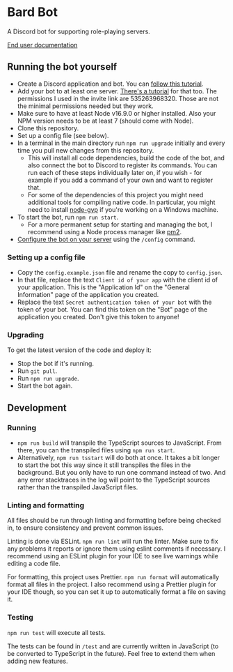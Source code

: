 # Bard Bot

A Discord bot for supporting role-playing servers.

[End user documentation](https://github.com/Shepard/bardbot/wiki)

## Running the bot yourself

- Create a Discord application and bot. You can [follow this tutorial](https://discordjs.guide/preparations/setting-up-a-bot-application.html).
- Add your bot to at least one server. [There's a tutorial](https://discordjs.guide/preparations/adding-your-bot-to-servers.html) for that too. The permissions I used in the invite link are 535263968320. Those are not the minimal permissions needed but they work.
- Make sure to have at least Node v16.9.0 or higher installed. Also your NPM version needs to be at least 7 (should come with Node).
- Clone this repository.
- Set up a config file (see below).
- In a terminal in the main directory run `npm run upgrade` initially and every time you pull new changes from this repository.
  - This will install all code dependencies, build the code of the bot, and also connect the bot to Discord to register its commands. You can run each of these steps individually later on, if you wish - for example if you add a command of your own and want to register that.
  - For some of the dependencies of this project you might need additional tools for compiling native code. In particular, you might need to install [node-gyp](https://github.com/nodejs/node-gyp) if you're working on a Windows machine.
- To start the bot, run `npm run start`.
  - For a more permanent setup for starting and managing the bot, I recommend using a Node process manager like [pm2](https://pm2.keymetrics.io/).
- [Configure the bot on your server](https://github.com/Shepard/bardbot/wiki/User-Guide#configuring-the-bot-on-a-server) using the `/config` command.

### Setting up a config file

- Copy the `config.example.json` file and rename the copy to `config.json`.
- In that file, replace the text `Client id of your app` with the client id of your application. This is the "Application Id" on the "General Information" page of the application you created.
- Replace the text `Secret authentication token of your bot` with the token of your bot. You can find this token on the "Bot" page of the application you created. Don't give this token to anyone!

### Upgrading

To get the latest version of the code and deploy it:

- Stop the bot if it's running.
- Run `git pull`.
- Run `npm run upgrade`.
- Start the bot again.

## Development

### Running

- `npm run build` will transpile the TypeScript sources to JavaScript. From there, you can the transpiled files using `npm run start`.
- Alternatively, `npm run tsstart` will do both at once. It takes a bit longer to start the bot this way since it still transpiles the files in the background. But you only have to run one command instead of two. And any error stacktraces in the log will point to the TypeScript sources rather than the transpiled JavaScript files.

### Linting and formatting

All files should be run through linting and formatting before being checked in, to ensure consistency and prevent common issues.

Linting is done via ESLint.
`npm run lint` will run the linter. Make sure to fix any problems it reports or ignore them using eslint comments if necessary.
I recommend using an ESLint plugin for your IDE to see live warnings while editing a code file.

For formatting, this project uses Prettier.
`npm run format` will automatically format all files in the project.
I also recommend using a Prettier plugin for your IDE though, so you can set it up to automatically format a file on saving it.

### Testing

`npm run test` will execute all tests.

The tests can be found in `/test` and are currently written in JavaScript (to be converted to TypeScript in the future). Feel free to extend them when adding new features.
